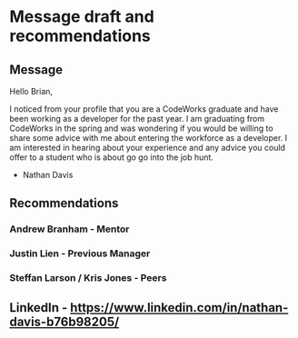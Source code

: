 # Message draft and recommendations

## Message

Hello Brian,

I noticed from your profile that you are a CodeWorks graduate and have been working as a developer for the past year. I am graduating from CodeWorks in the spring and was wondering if you would be willing to share some advice with me about entering the workforce as a developer. I am interested in hearing about your experience and any advice you could offer to a student who is about go go into the job hunt.

- Nathan Davis


## Recommendations
### Andrew Branham - Mentor
### Justin Lien - Previous Manager
### Steffan Larson / Kris Jones - Peers

## LinkedIn - https://www.linkedin.com/in/nathan-davis-b76b98205/